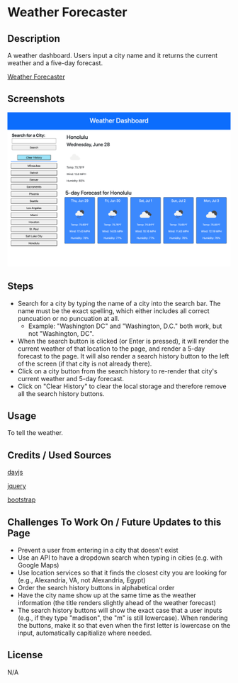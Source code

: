 # Weather Forecaster

## Description
A weather dashboard. Users input a city name and it returns the current weather and a five-day forecast. 

[Weather Forecaster](https://uwlryoung.github.io/weather-forecaster/)

## Screenshots
![Weather Forecaster](./assets/images/weather-forecaster.png)

## Steps
- Search for a city by typing the name of a city into the search bar. The name must be the exact spelling, which either includes all correct puncuation or no puncuation at all. 
    - Example: "Washington DC" and "Washington, D.C." both work, but not "Washington, DC". 
- When the search button is clicked (or Enter is pressed), it will render the current weather of that location to the page, and render a 5-day forecast to the page. It will also render a search history button to the left of the screen (if that city is not already there). 
- Click on a city button from the search history to re-render that city's current weather and 5-day forecast. 
- Click on "Clear History" to clear the local storage and therefore remove all the search history buttons. 


## Usage
To tell the weather.

## Credits / Used Sources
[dayjs](https://day.js.org/) 

[jquery](https://jquery.com/)

[bootstrap](https://getbootstrap.com/)

## Challenges To Work On / Future Updates to this Page
- Prevent a user from entering in a city that doesn't exist
- Use an API to have a dropdown search when typing in cities (e.g. with Google Maps) 
- Use location services so that it finds the closest city you are looking for (e.g., Alexandria, VA, not Alexandria, Egypt)
- Order the search history buttons in alphabetical order
- Have the city name show up at the same time as the weather information (the title renders slightly ahead of the weather forecast)
- The search history buttons will show the exact case that a user inputs (e.g., if they type "madison", the "m" is still lowercase). When rendering the buttons, make it so that even when the first letter is lowercase on the input, automatically capitialize where needed.


## License
N/A

